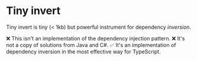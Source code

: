 # Tiny invert

Tiny invert is tiny (< 1kb) but powerful instrument for dependency *inversion*.

❌ This isn't an implementation of the dependency injection pattern. 
❌ It's not a copy of solutions from Java and C#. 
✅ It's an implementation of dependency inversion in the most effective way for TypeScript.

